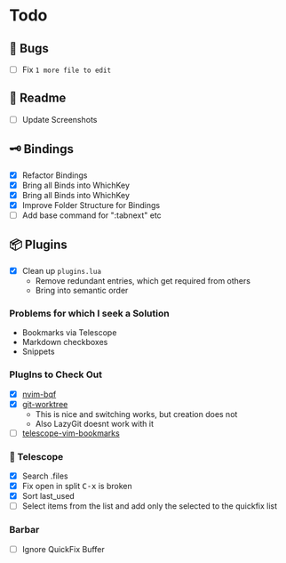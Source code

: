 # Todo

##   Bugs
- [ ] Fix `1 more file to edit`

## 📄 Readme
- [ ] Update Screenshots

## 🗝  Bindings
- [x] Refactor Bindings
- [x] Bring all Binds into WhichKey
- [x] Bring all Binds into WhichKey
- [x] Improve Folder Structure for Bindings
- [ ] Add base command for ":tabnext<CR>" etc

## 📦 Plugins
- [x] Clean up `plugins.lua`
  - Remove redundant entries, which get required from others
  - Bring into semantic order

### Problems for which I seek a Solution
- Bookmarks via Telescope
- Markdown checkboxes
- Snippets

### PlugIns to Check Out 
- [x] [nvim-bqf](https://github.com/kevinhwang91/nvim-bqf)
- [x] [git-worktree](https://github.com/ThePrimeagen/git-worktree.nvim)
  - This is nice and switching works, but creation does not
  - Also LazyGit doesnt work with it
- [ ] [telescope-vim-bookmarks](https://github.com/tom-anders/telescope-vim-bookmarks.nvim)

### 🔭 Telescope 
- [x] Search .files
- [x] Fix open in split <kbd>C-x</kbd> is broken
- [x] Sort last_used
- [ ] Select items from the list and add only the selected to the quickfix list

### Barbar
- [ ] Ignore QuickFix Buffer

